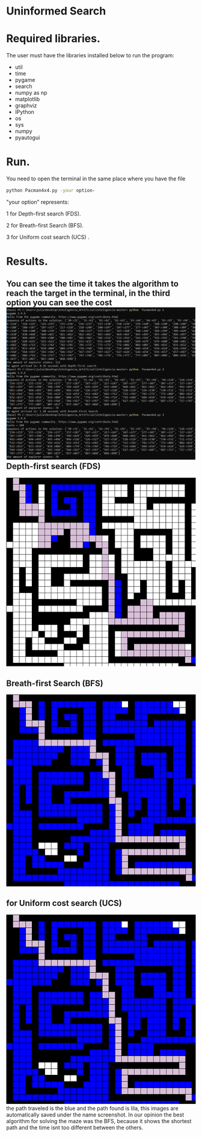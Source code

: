 # Uninformed Search

Required libraries.
===================
The user must have the libraries installed below to run the program:

* util
* time
* pygame
* search
* numpy as np
* matplotlib
* graphviz
* IPython
* os
* sys
* numpy 
* pyautogui

Run.
===================
You need to open the terminal in the same place where you have the file
```bash
python Pacman4x4.py -your option-
```
"your option" represents:

 1 for Depth-first search (FDS).
 
 2 for Breath-first Search (BFS).
 
 3 for Uniform cost search (UCS) .  
 
Results.
===================
You can see the time it takes the algorithm to reach the target in the terminal, in the third option you can see the cost 
![Screenshot](https://github.com/TatianaAndreaRozoManrique/Inteligencia/blob/master/Figures/4.PNG)
 Depth-first search (FDS)
 --------------------
 
![Screenshot](https://github.com/TatianaAndreaRozoManrique/Inteligencia/blob/master/Figures/1.png)

Breath-first Search (BFS)
 --------------------
 
![Screenshot](https://github.com/TatianaAndreaRozoManrique/Inteligencia/blob/master/Figures/2.png)

for Uniform cost search (UCS)
 --------------------
 
![Screenshot](https://github.com/TatianaAndreaRozoManrique/Inteligencia/blob/master/Figures/3.png)
the path traveled is the blue and the path found is lila, this images are automatically saved under the name screenshot.
In our opinion the best algorithm for solving the maze was the BFS, because it shows the shortest path and the time isnt too different between the others.
